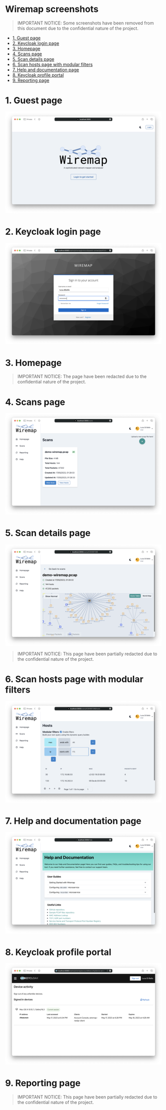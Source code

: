# Wiremap screenshots<!-- omit in toc -->

> IMPORTANT NOTICE: Some screenshots have been removed from this document due to the confidential nature of the project.

- [1. Guest page](#1-guest-page)
- [2. Keycloak login page](#2-keycloak-login-page)
- [3. Homepage](#3-homepage)
- [4. Scans page](#4-scans-page)
- [5. Scan details page](#5-scan-details-page)
- [6. Scan hosts page with modular filters](#6-scan-hosts-page-with-modular-filters)
- [7. Help and documentation page](#7-help-and-documentation-page)
- [8. Keycloak profile portal](#8-keycloak-profile-portal)
- [9. Reporting page](#9-reporting-page)

# 1. Guest page

![Guest page](./../assets/images/screenshots/guest.png)

# 2. Keycloak login page

![Keycloak login page](./../assets/images/screenshots/login.png)

# 3. Homepage

> IMPORTANT NOTICE: The page have been redacted due to the confidential nature of the project.

# 4. Scans page

![Scans page](./../assets/images/screenshots/scans.png)

# 5. Scan details page

![Scan details page](./../assets/images/screenshots/scan.png)

> IMPORTANT NOTICE: This page have been partially redacted due to the confidential nature of the project.

# 6. Scan hosts page with modular filters

![Scan hosts page with modular filters](./../assets/images/screenshots/hosts.png)

# 7. Help and documentation page

![Help page](./../assets/images/screenshots/faq.png)

# 8. Keycloak profile portal

![Keycloak profile portal](./../assets/images/screenshots/keycloak-profile.png)

# 9. Reporting page

> IMPORTANT NOTICE: This page have been partially redacted due to the confidential nature of the project.